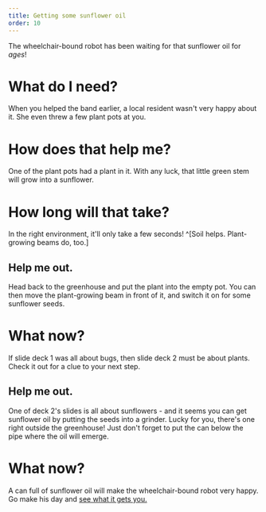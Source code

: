 ```yaml
---
title: Getting some sunflower oil
order: 10
---
```


The wheelchair-bound robot has been waiting for that sunflower oil for *ages*!

# What do I need?
When you helped the band earlier, a local resident wasn't very happy about it. She even threw a few plant pots at you.

# How does that help me?
One of the plant pots had a plant in it. With any luck, that little green stem will grow into a sunflower.

# How long will that take?
In the right environment, it'll only take a few seconds! ^[Soil helps. Plant-growing beams do, too.]

## Help me out.
Head back to the greenhouse and put the plant into the empty pot. You can then move the plant-growing beam in front of it, and switch it on for some sunflower seeds.

# What now?
If slide deck 1 was all about bugs, then slide deck 2 must be about plants. Check it out for a clue to your next step.

## Help me out.
One of deck 2's slides is all about sunflowers - and it seems you can get sunflower oil by putting the seeds into a grinder. Lucky for you, there's one right outside the greenhouse! Just don't forget to put the can below the pipe where the oil will emerge.

# What now?
A can full of sunflower oil will make the wheelchair-bound robot very happy. Go make his day and [see what it gets you.](arcade)
